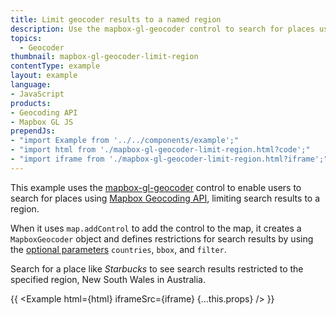 ```yaml
---
title: Limit geocoder results to a named region
description: Use the mapbox-gl-geocoder control to search for places using Mapbox Geocoding API limiting results to a region.
topics:
  - Geocoder
thumbnail: mapbox-gl-geocoder-limit-region
contentType: example
layout: example
language:
- JavaScript
products:
- Geocoding API
- Mapbox GL JS
prependJs:
- "import Example from '../../components/example';"
- "import html from './mapbox-gl-geocoder-limit-region.html?code';"
- "import iframe from './mapbox-gl-geocoder-limit-region.html?iframe';"
---
```


This example uses the [mapbox-gl-geocoder](https://github.com/mapbox/mapbox-gl-geocoder) control to enable users to search for places using [Mapbox Geocoding API](https://docs.mapbox.com/api/search/geocoding/), limiting search results to a region.

When it uses `map.addControl` to add the control to the map, it creates a `MapboxGeocoder` object and defines restrictions for search results by using the [optional parameters](https://docs.mapbox.com/api/search/geocoding/#forward-geocoding) `countries`, `bbox`, and `filter`.

Search for a place like _Starbucks_ to see search results restricted to the specified region, New South Wales in Australia.

{{ <Example html={html} iframeSrc={iframe} {...this.props} /> }}
